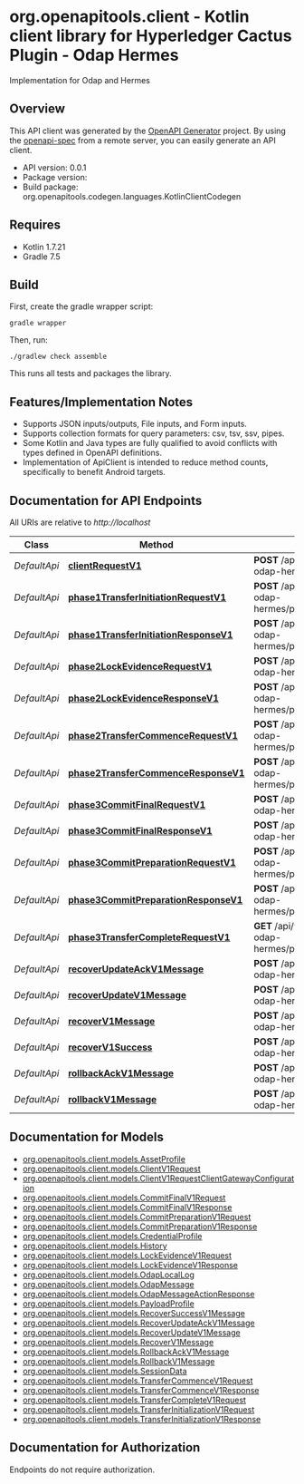 # org.openapitools.client - Kotlin client library for Hyperledger Cactus Plugin - Odap Hermes

Implementation for Odap and Hermes

## Overview
This API client was generated by the [OpenAPI Generator](https://openapi-generator.tech) project.  By using the [openapi-spec](https://github.com/OAI/OpenAPI-Specification) from a remote server, you can easily generate an API client.

- API version: 0.0.1
- Package version: 
- Build package: org.openapitools.codegen.languages.KotlinClientCodegen

## Requires

* Kotlin 1.7.21
* Gradle 7.5

## Build

First, create the gradle wrapper script:

```
gradle wrapper
```

Then, run:

```
./gradlew check assemble
```

This runs all tests and packages the library.

## Features/Implementation Notes

* Supports JSON inputs/outputs, File inputs, and Form inputs.
* Supports collection formats for query parameters: csv, tsv, ssv, pipes.
* Some Kotlin and Java types are fully qualified to avoid conflicts with types defined in OpenAPI definitions.
* Implementation of ApiClient is intended to reduce method counts, specifically to benefit Android targets.

<a id="documentation-for-api-endpoints"></a>
## Documentation for API Endpoints

All URIs are relative to *http://localhost*

Class | Method | HTTP request | Description
------------ | ------------- | ------------- | -------------
*DefaultApi* | [**clientRequestV1**](docs/DefaultApi.md#clientrequestv1) | **POST** /api/v1/@hyperledger/cactus-plugin-odap-hermes/clientrequest | 
*DefaultApi* | [**phase1TransferInitiationRequestV1**](docs/DefaultApi.md#phase1transferinitiationrequestv1) | **POST** /api/v1/@hyperledger/cactus-plugin-odap-hermes/phase1/transferinitiationrequest | 
*DefaultApi* | [**phase1TransferInitiationResponseV1**](docs/DefaultApi.md#phase1transferinitiationresponsev1) | **POST** /api/v1/@hyperledger/cactus-plugin-odap-hermes/phase1/transferinitiationresponse | 
*DefaultApi* | [**phase2LockEvidenceRequestV1**](docs/DefaultApi.md#phase2lockevidencerequestv1) | **POST** /api/v1/@hyperledger/cactus-plugin-odap-hermes/phase2/lockevidencerequest | 
*DefaultApi* | [**phase2LockEvidenceResponseV1**](docs/DefaultApi.md#phase2lockevidenceresponsev1) | **POST** /api/v1/@hyperledger/cactus-plugin-odap-hermes/phase2/lockevidenceresponse | 
*DefaultApi* | [**phase2TransferCommenceRequestV1**](docs/DefaultApi.md#phase2transfercommencerequestv1) | **POST** /api/v1/@hyperledger/cactus-plugin-odap-hermes/phase2/transfercommencerequest | 
*DefaultApi* | [**phase2TransferCommenceResponseV1**](docs/DefaultApi.md#phase2transfercommenceresponsev1) | **POST** /api/v1/@hyperledger/cactus-plugin-odap-hermes/phase2/transfercommenceresponse | 
*DefaultApi* | [**phase3CommitFinalRequestV1**](docs/DefaultApi.md#phase3commitfinalrequestv1) | **POST** /api/v1/@hyperledger/cactus-plugin-odap-hermes/phase3/commitfinalrequest | 
*DefaultApi* | [**phase3CommitFinalResponseV1**](docs/DefaultApi.md#phase3commitfinalresponsev1) | **POST** /api/v1/@hyperledger/cactus-plugin-odap-hermes/phase3/commitfinalresponse | 
*DefaultApi* | [**phase3CommitPreparationRequestV1**](docs/DefaultApi.md#phase3commitpreparationrequestv1) | **POST** /api/v1/@hyperledger/cactus-plugin-odap-hermes/phase3/commitpreparationrequest | 
*DefaultApi* | [**phase3CommitPreparationResponseV1**](docs/DefaultApi.md#phase3commitpreparationresponsev1) | **POST** /api/v1/@hyperledger/cactus-plugin-odap-hermes/phase3/commitpreparationresponse | 
*DefaultApi* | [**phase3TransferCompleteRequestV1**](docs/DefaultApi.md#phase3transfercompleterequestv1) | **GET** /api/v1/@hyperledger/cactus-plugin-odap-hermes/phase3/transfercompleterequest | 
*DefaultApi* | [**recoverUpdateAckV1Message**](docs/DefaultApi.md#recoverupdateackv1message) | **POST** /api/v1/@hyperledger/cactus-plugin-odap-hermes/recoverupdateackmessage | 
*DefaultApi* | [**recoverUpdateV1Message**](docs/DefaultApi.md#recoverupdatev1message) | **POST** /api/v1/@hyperledger/cactus-plugin-odap-hermes/recoverupdatemessage | 
*DefaultApi* | [**recoverV1Message**](docs/DefaultApi.md#recoverv1message) | **POST** /api/v1/@hyperledger/cactus-plugin-odap-hermes/recovermessage | 
*DefaultApi* | [**recoverV1Success**](docs/DefaultApi.md#recoverv1success) | **POST** /api/v1/@hyperledger/cactus-plugin-odap-hermes/recoversuccessmessage | 
*DefaultApi* | [**rollbackAckV1Message**](docs/DefaultApi.md#rollbackackv1message) | **POST** /api/v1/@hyperledger/cactus-plugin-odap-hermes/rollbackackmessage | 
*DefaultApi* | [**rollbackV1Message**](docs/DefaultApi.md#rollbackv1message) | **POST** /api/v1/@hyperledger/cactus-plugin-odap-hermes/rollbackmessage | 


<a id="documentation-for-models"></a>
## Documentation for Models

 - [org.openapitools.client.models.AssetProfile](docs/AssetProfile.md)
 - [org.openapitools.client.models.ClientV1Request](docs/ClientV1Request.md)
 - [org.openapitools.client.models.ClientV1RequestClientGatewayConfiguration](docs/ClientV1RequestClientGatewayConfiguration.md)
 - [org.openapitools.client.models.CommitFinalV1Request](docs/CommitFinalV1Request.md)
 - [org.openapitools.client.models.CommitFinalV1Response](docs/CommitFinalV1Response.md)
 - [org.openapitools.client.models.CommitPreparationV1Request](docs/CommitPreparationV1Request.md)
 - [org.openapitools.client.models.CommitPreparationV1Response](docs/CommitPreparationV1Response.md)
 - [org.openapitools.client.models.CredentialProfile](docs/CredentialProfile.md)
 - [org.openapitools.client.models.History](docs/History.md)
 - [org.openapitools.client.models.LockEvidenceV1Request](docs/LockEvidenceV1Request.md)
 - [org.openapitools.client.models.LockEvidenceV1Response](docs/LockEvidenceV1Response.md)
 - [org.openapitools.client.models.OdapLocalLog](docs/OdapLocalLog.md)
 - [org.openapitools.client.models.OdapMessage](docs/OdapMessage.md)
 - [org.openapitools.client.models.OdapMessageActionResponse](docs/OdapMessageActionResponse.md)
 - [org.openapitools.client.models.PayloadProfile](docs/PayloadProfile.md)
 - [org.openapitools.client.models.RecoverSuccessV1Message](docs/RecoverSuccessV1Message.md)
 - [org.openapitools.client.models.RecoverUpdateAckV1Message](docs/RecoverUpdateAckV1Message.md)
 - [org.openapitools.client.models.RecoverUpdateV1Message](docs/RecoverUpdateV1Message.md)
 - [org.openapitools.client.models.RecoverV1Message](docs/RecoverV1Message.md)
 - [org.openapitools.client.models.RollbackAckV1Message](docs/RollbackAckV1Message.md)
 - [org.openapitools.client.models.RollbackV1Message](docs/RollbackV1Message.md)
 - [org.openapitools.client.models.SessionData](docs/SessionData.md)
 - [org.openapitools.client.models.TransferCommenceV1Request](docs/TransferCommenceV1Request.md)
 - [org.openapitools.client.models.TransferCommenceV1Response](docs/TransferCommenceV1Response.md)
 - [org.openapitools.client.models.TransferCompleteV1Request](docs/TransferCompleteV1Request.md)
 - [org.openapitools.client.models.TransferInitializationV1Request](docs/TransferInitializationV1Request.md)
 - [org.openapitools.client.models.TransferInitializationV1Response](docs/TransferInitializationV1Response.md)


<a id="documentation-for-authorization"></a>
## Documentation for Authorization

Endpoints do not require authorization.

